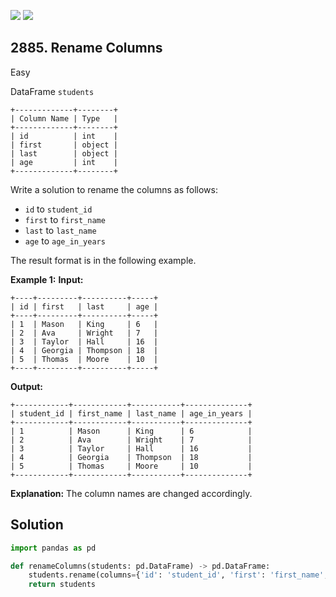 [![](https://img.shields.io/github/stars/javadev/LeetCode-in-Kotlin?label=Stars&style=flat-square)](https://github.com/javadev/LeetCode-in-Kotlin)
[![](https://img.shields.io/github/forks/javadev/LeetCode-in-Kotlin?label=Fork%20me%20on%20GitHub%20&style=flat-square)](https://github.com/javadev/LeetCode-in-Kotlin/fork)

## 2885\. Rename Columns

Easy

DataFrame `students` 

    +-------------+--------+ 
    | Column Name | Type   | 
    +-------------+--------+ 
    | id          | int    | 
    | first       | object | 
    | last        | object | 
    | age         | int    | 
    +-------------+--------+

Write a solution to rename the columns as follows:

*   `id` to `student_id`
*   `first` to `first_name`
*   `last` to `last_name`
*   `age` to `age_in_years`

The result format is in the following example.

**Example 1:** **Input:** 

    +----+---------+----------+-----+ 
    | id | first   | last     | age | 
    +----+---------+----------+-----+ 
    | 1  | Mason   | King     | 6   | 
    | 2  | Ava     | Wright   | 7   | 
    | 3  | Taylor  | Hall     | 16  | 
    | 4  | Georgia | Thompson | 18  | 
    | 5  | Thomas  | Moore    | 10  | 
    +----+---------+----------+-----+

**Output:** 

    +------------+------------+-----------+--------------+ 
    | student_id | first_name | last_name | age_in_years | 
    +------------+------------+-----------+--------------+ 
    | 1          | Mason      | King      | 6            | 
    | 2          | Ava        | Wright    | 7            | 
    | 3          | Taylor     | Hall      | 16           | 
    | 4          | Georgia    | Thompson  | 18           | 
    | 5          | Thomas     | Moore     | 10           | 
    +------------+------------+-----------+--------------+

**Explanation:** The column names are changed accordingly.

## Solution

```python
import pandas as pd

def renameColumns(students: pd.DataFrame) -> pd.DataFrame:
    students.rename(columns={'id': 'student_id', 'first': 'first_name', 'last': 'last_name', 'age': 'age_in_years'}, inplace=True)
    return students
```